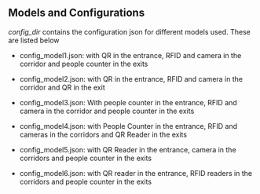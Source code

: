 ## Models and Configurations 

*config_dir* contains the configuration json for different models used. These are listed below


+ config_model1.json:  with QR in the entrance, RFID and camera
in the corridor and people counter in the exits

+ config_model2.json:  with QR in the entrance, RFID and camera in the
corridor and QR in the exit

+ config_model3.json: With people counter in the entrance, RFID and camera in the corridor
and people counter in the exits

+ config_model4.json: with People Counter in the entrance, RFID and cameras in the corridors
and QR Reader in the exits

+ config_model5.json: with QR Reader in the entrance, camera in the corridors and
people counter in the exits

+ config_model6.json: with QR reader in the entrance, RFID readers in the corridors
and people counter in the exits
